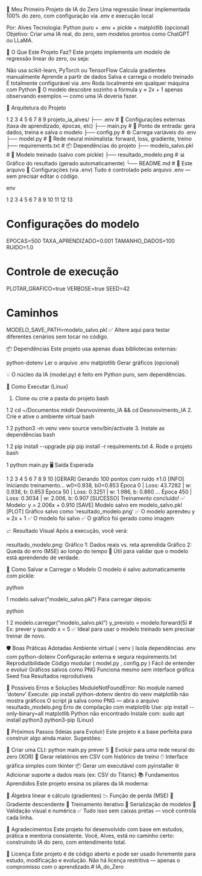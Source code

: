 🧠 Meu Primeiro Projeto de IA do Zero
Uma regressão linear implementada 100% do zero, com configuração via .env e execução local

Por: Alves
Tecnologia: Python puro + .env + pickle + matplotlib (opcional)
Objetivo: Criar uma IA real, do zero, sem modelos prontos como ChatGPT ou LLaMA. 

🎯 O Que Este Projeto Faz?
Este projeto implementa um modelo de regressão linear do zero, ou seja:

Não usa scikit-learn, PyTorch ou TensorFlow
Calcula gradientes manualmente
Aprende a partir de dados
Salva e carrega o modelo treinado
É totalmente configurável via .env
Roda localmente em qualquer máquina com Python
🎯 O modelo descobre sozinho a fórmula y ≈ 2x + 1 apenas observando exemplos — como uma IA deveria fazer.

🧱 Arquitetura do Projeto


1
2
3
4
5
6
7
8
9
projeto_ia_alves/
├── .env                   # 🔧 Configurações externas (taxa de aprendizado, épocas, etc)
├── main.py                # 🚀 Ponto de entrada: gera dados, treina e salva o modelo
├── config.py              # ⚙️ Carrega variáveis do .env
├── model.py               # 🧠 Rede neural minimalista: forward, loss, gradiente, treino
├── requirements.txt       # 📦 Dependências do projeto
├── modelo_salvo.pkl       # 💾 Modelo treinado (salvo com pickle)
├── resultado_modelo.png   # 📊 Gráfico do resultado (gerado automaticamente)
└── README.md              # 📖 Este arquivo
🔧 Configurações (via .env)
Tudo é controlado pelo arquivo .env — sem precisar editar o código.

env


1
2
3
4
5
6
7
8
9
10
11
12
13
# Configurações do modelo
EPOCAS=500
TAXA_APRENDIZADO=0.001
TAMANHO_DADOS=100
RUIDO=1.0

# Controle de execução
PLOTAR_GRAFICO=true
VERBOSE=true
SEED=42

# Caminhos
MODELO_SAVE_PATH=modelo_salvo.pkl
✅ Altere aqui para testar diferentes cenários sem tocar no código. 

📦 Dependências
Este projeto usa apenas duas bibliotecas externas:

python-dotenv
Ler o arquivo
.env
matplotlib
Gerar gráficos (opcional)

💡 O núcleo da IA (model.py) é feito em Python puro, sem dependências. 

🚀 Como Executar (Linux)
1. Clone ou crie a pasta do projeto
bash


1
2
cd ~/Documentos
mkdir Desnvovimento_IA && cd Desnvovimento_IA
2. Crie e ative o ambiente virtual
bash


1
2
python3 -m venv venv
source venv/bin/activate
3. Instale as dependências
bash


1
2
pip install --upgrade pip
pip install -r requirements.txt
4. Rode o projeto
bash


1
python main.py
🖥️ Saída Esperada


1
2
3
4
5
6
7
8
9
10
[GERAR] Gerando 100 pontos com ruído ±1.0
[INFO] Iniciando treinamento... w0=0.938, b0=0.853
Época   0 | Loss: 43.7282 | w: 0.938, b: 0.853
Época  50 | Loss: 0.3251 | w: 1.986, b: 0.860
...
Época 450 | Loss: 0.3034 | w: 2.006, b: 0.907
[SUCESSO] Treinamento concluído!
✅ Modelo: y = 2.006x + 0.910
[SAVE] Modelo salvo em modelo_salvo.pkl
[PLOT] Gráfico salvo como 'resultado_modelo.png'
✅ O modelo aprendeu y ≈ 2x + 1
✅ O modelo foi salvo
✅ O gráfico foi gerado como imagem 

📈 Resultado Visual
Após a execução, você verá:

resultado_modelo.png:
Gráfico 1: Dados reais vs. reta aprendida
Gráfico 2: Queda do erro (MSE) ao longo do tempo
📌 Útil para validar que o modelo está aprendendo de verdade. 

💾 Como Salvar e Carregar o Modelo
O modelo é salvo automaticamente com pickle:

python


1
modelo.salvar("modelo_salvo.pkl")
Para carregar depois:

python


1
2
modelo.carregar("modelo_salvo.pkl")
y_previsto = modelo.forward(5)  # Ex: prever y quando x = 5
✅ Ideal para usar o modelo treinado sem precisar treinar de novo. 

🛡️ Boas Práticas Adotadas
Ambiente virtual (
venv
)
Isola dependências
.env
com
python-dotenv
Configuração externa e segura
requirements.txt
Reprodutibilidade
Código modular (
model.py
,
config.py
)
Fácil de entender e evoluir
Gráficos salvos como PNG
Funciona mesmo sem interface gráfica
Seed fixa
Resultados reprodutíveis

🚧 Possíveis Erros e Soluções
ModuleNotFoundError: No module named 'dotenv'
Execute:
pip install python-dotenv
dentro do
venv
matplotlib
não mostra gráficos
O script já salva como PNG — abra o arquivo
resultado_modelo.png
Erro de compilação com
matplotlib
Use:
pip install --only-binary=all matplotlib
Python não encontrado
Instale com:
sudo apt install python3 python3-pip
(Linux)

🚀 Próximos Passos (Ideias para Evoluir)
Este projeto é a base perfeita para construir algo ainda maior. Sugestões:

🔁 Criar uma CLI: python main.py prever 5
🧠 Evoluir para uma rede neural do zero (XOR)
📄 Gerar relatórios em CSV com histórico de treino
🖱️ Interface gráfica simples com tkinter
📦 Gerar um executável com pyinstaller
🌐 Adicionar suporte a dados reais (ex: CSV do Titanic)
📚 Fundamentos Aprendidos
Este projeto ensina os pilares da IA moderna:

📐 Álgebra linear e cálculo (gradientes)
📉 Função de perda (MSE)
🔄 Gradiente descendente
🔁 Treinamento iterativo
💾 Serialização de modelos
🧪 Validação visual e numérica
✅ Tudo isso sem caixas pretas — você controla cada linha. 

🙌 Agradecimentos
Este projeto foi desenvolvido com base em estudos, prática e mentoria consistente.
Você, Alves, está no caminho certo: construindo IA do zero, com entendimento total.

📄 Licença
Este projeto é de código aberto e pode ser usado livremente para estudo, modificação e evolução.
Não há licença restritiva — apenas o compromisso com o aprendizado.# IA_do_Zero
